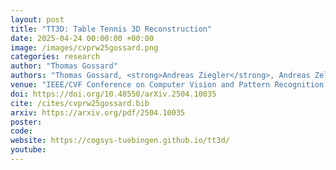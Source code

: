 ```yaml
---
layout: post
title: "TT3D: Table Tennis 3D Reconstruction"
date: 2025-04-24 00:00:00 +00:00
image: /images/cvprw25gossard.png
categories: research
author: "Thomas Gossard"
authors: "Thomas Gossard, <strong>Andreas Ziegler</strong>, Andreas Zell"
venue: "IEEE/CVF Conference on Computer Vision and Pattern Recognition Workshops (CVPRW)"
doi: https://doi.org/10.48550/arXiv.2504.10035
cite: /cites/cvprw25gossard.bib
arxiv: https://arxiv.org/pdf/2504.10035
poster:
code:
website: https://cogsys-tuebingen.github.io/tt3d/
youtube:
---
```

